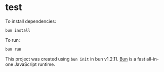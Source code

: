 # test

To install dependencies:

```bash
bun install
```

To run:

```bash
bun run 
```

This project was created using `bun init` in bun v1.2.11. [Bun](https://bun.sh) is a fast all-in-one JavaScript runtime.

